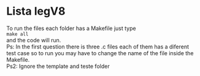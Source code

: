 # Lista legV8

To run the files each folder has a Makefile just type  
`make all`  
and the code will run.  
Ps: In the first question there is three .c files each of them has a diferent test case so to run you may have to change the name of the file inside the Makefile.  
Ps2: Ignore the template and teste folder
